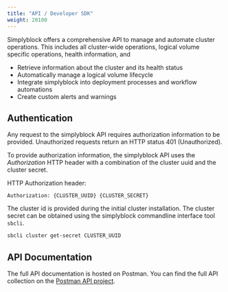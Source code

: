 ```yaml
---
title: "API / Developer SDK"
weight: 20100
---
```


Simplyblock offers a comprehensive API to manage and automate cluster operations. This includes all cluster-wide
operations, logical volume specific operations, health information, and 

 - Retrieve information about the cluster and its health status
 - Automatically manage a logical volume lifecycle
 - Integrate simplyblock into deployment processes and workflow automations
 - Create custom alerts and warnings

## Authentication

Any request to the simplyblock API requires authorization information to be provided. Unauthorized requests
return an HTTP status 401 (Unauthorized).

To provide authorization information, the simplyblock API uses the _Authorization_ HTTP header with a
combination of the cluster uuid and the cluster secret.

HTTP Authorization header:
```plain
Authorization: {CLUSTER_UUID} {CLUSTER_SECRET}
```

The cluster id is provided during the initial cluster installation. The cluster secret can be obtained using
the simplyblock commandline interface tool `sbcli`.

```bash
sbcli cluster get-secret CLUSTER_UUID
```

## API Documentation

The full API documentation is hosted on Postman. You can find the full API collection on the
[Postman API project](https://documenter.getpostman.com/view/434798/2sA3QpCtzT#intro).
